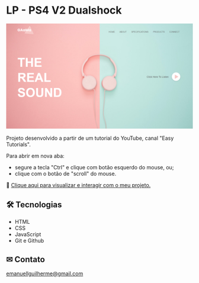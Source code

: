 # LP - PS4 V2 Dualshock

![preview](./.github/preview.png)

Projeto desenvolvido a partir de um tutorial do YouTube, canal "Easy Tutorials".

Para abrir em nova aba:

- segure a tecla "Ctrl" e clique com botão esquerdo do mouse, ou;
- clique com o botão de "scroll" do mouse.

🔗 [Clique aqui para visualizar e interagir com o meu projeto.](https://guilhermeemanuell.github.io/lp-ps4-dualshock/)

## 🛠 Tecnologias

- HTML
- CSS
- JavaScript
- Git e Github

## ✉ Contato

emanuellguilherme@gmail.com
